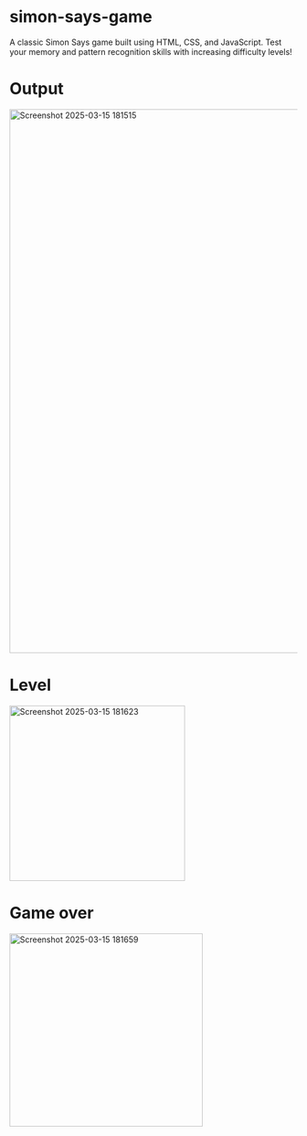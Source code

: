 # simon-says-game
A classic Simon Says game built using HTML, CSS, and JavaScript. Test your memory and pattern recognition skills with increasing difficulty levels!

# Output 
<img width="952" alt="Screenshot 2025-03-15 181515" src="https://github.com/user-attachments/assets/95c6f6be-399c-4fe2-911b-776fa3a3fa4c" />

# Level 
<img width="307" alt="Screenshot 2025-03-15 181623" src="https://github.com/user-attachments/assets/a219ada5-e40c-421f-887d-d4abf291364c" />

# Game over
<img width="338" alt="Screenshot 2025-03-15 181659" src="https://github.com/user-attachments/assets/40c3b29d-eff3-4b70-a229-1f39099954c2" />
